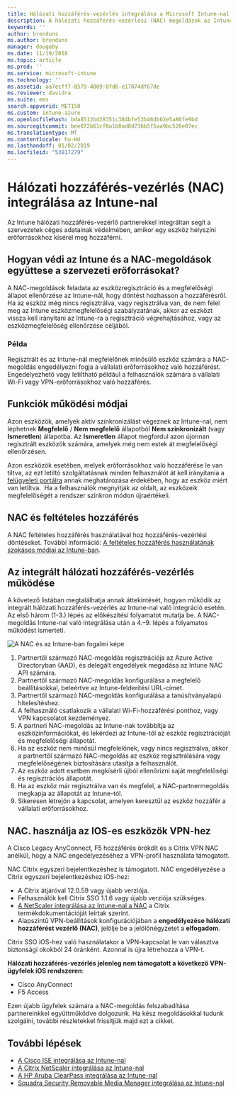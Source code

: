 ```yaml
---
title: Hálózati hozzáférés-vezérlés integrálása a Microsoft Intune-nal – Azure | Microsoft Docs
description: A hálózati hozzáférés-vezérlési (NAC) megoldások az Intune-beli eszközök regisztrációját és megfelelőségét ellenőrzik. A NAC bizonyos működési módokat tartalmaz, és feltételes hozzáféréssel működik. Tekintse meg az előkészítés lépéseit, valamint a partneri megoldásokat.
keywords: ''
author: brenduns
ms.author: brenduns
manager: dougeby
ms.date: 11/19/2018
ms.topic: article
ms.prod: ''
ms.service: microsoft-intune
ms.technology: ''
ms.assetid: aa7ecff7-8579-4009-8fd6-e17074df67de
ms.reviewer: davidra
ms.suite: ems
search.appverid: MET150
ms.custom: intune-azure
ms.openlocfilehash: bda8512bd28351c384bfe53b46db62e5a86fe9bd
ms.sourcegitcommit: bee072b61cf8a1b8ad8d736b5f5aa9bc526e07ec
ms.translationtype: MT
ms.contentlocale: hu-HU
ms.lasthandoff: 01/02/2019
ms.locfileid: "53817279"
---
```

# <a name="network-access-control-nac-integration-with-intune"></a>Hálózati hozzáférés-vezérlés (NAC) integrálása az Intune-nal

Az Intune hálózati hozzáférés-vezérlő partnerekkel integráltan segít a szervezetek céges adatainak védelmében, amikor egy eszköz helyszíni erőforrásokhoz kísérel meg hozzáférni.

## <a name="how-do-intune-and-nac-solutions-help-protect-your-organization-resources"></a>Hogyan védi az Intune és a NAC-megoldások együttese a szervezeti erőforrásokat?

A NAC-megoldások feladata az eszközregisztráció és a megfelelőségi állapot ellenőrzése az Intune-nál, hogy döntést hozhasson a hozzáférésről. Ha az eszköz még nincs regisztrálva, vagy regisztrálva van, de nem felel meg az Intune eszközmegfelelőségi szabályzatának, akkor az eszközt vissza kell irányítani az Intune-ra a regisztráció végrehajtásához, vagy az eszközmegfelelőség ellenőrzése céljából.

### <a name="example"></a>Példa

Regisztrált és az Intune-nál megfelelőnek minősülő eszköz számára a NAC-megoldás engedélyezni fogja a vállalati erőforrásokhoz való hozzáférést. Engedélyezhető vagy letiltható például a felhasználók számára a vállalati Wi-Fi vagy VPN-erőforrásokhoz való hozzáférés.

## <a name="feature-behaviors"></a>Funkciók működési módjai

Azon eszközök, amelyek aktív szinkronizálást végeznek az Intune-nal, nem léphetnek **Megfelelő** / **Nem megfelelő** állapotból **Nem szinkronizált** (vagy **Ismeretlen**) állapotba. Az **Ismeretlen** állapot megfordul azon újonnan regisztrált eszközök számára, amelyek még nem estek át megfelelőségi ellenőrzésen.

Azon eszközök esetében, melyek erőforrásokhoz való hozzáférése le van tiltva, az ezt letiltó szolgáltatásnak minden felhasználót át kell irányítania a [felügyeleti portálra](https://portal.manage.microsoft.com) annak meghatározása érdekében, hogy az eszköz miért van letiltva.  Ha a felhasználók megnyitják az oldalt, az eszközeik megfelelőségét a rendszer szinkron módon újraértékeli.

## <a name="nac-and-conditional-access"></a>NAC és feltételes hozzáférés

A NAC feltételes hozzáférés használatával hoz hozzáférés-vezérlési döntéseket. További információ: [A feltételes hozzáférés használatának szokásos módjai az Intune-ban](conditional-access-intune-common-ways-use.md).

## <a name="how-the-nac-integration-works"></a>Az integrált hálózati hozzáférés-vezérlés működése

A követező listában megtalálhatja annak áttekintését, hogyan működik az integrált hálózati hozzáférés-vezérlés az Intune-nal való integráció esetén. Az első három (1-3.) lépés az előkészítési folyamatot mutatja be. A NAC-megoldás Intune-nal való integrálása után a 4.–9. lépés a folyamatos működést ismerteti.

![A NAC és az Intune-ban fogalmi képe](./media/ca-intune-common-ways-2.png)

1. Partnertől származó NAC-megoldás regisztrációja az Azure Active Directoryban (AAD), és delegált engedélyek megadása az Intune NAC API számára.
2. Partnertől származó NAC-megoldás konfigurálása a megfelelő beállításokkal, beleértve az Intune-felderítési URL-címet.
3. Partnertől származó NAC-megoldás konfigurálása a tanúsítványalapú hitelesítéshez.
4. A felhasználó csatlakozik a vállalati Wi-Fi-hozzáférési ponthoz, vagy VPN kapcsolatot kezdeményez.
5. A partneri NAC-megoldás az Intune-nak továbbítja az eszközinformációkat, és lekérdezi az Intune-tól az eszköz regisztrációját és megfelelőségi állapotát.
6. Ha az eszköz nem minősül megfelelőnek, vagy nincs regisztrálva, akkor a partnertől származó NAC-megoldás az eszköz regisztrálására vagy megfelelőségének biztosítására utasítja a felhasználót.
7. Az eszköz adott esetben megkísérli újból ellenőrizni saját megfelelőségi és regisztrációs állapotát.
8. Ha az eszköz már regisztrálva van és megfelel, a NAC-partnermegoldás megkapja az állapotát az Intune-tól.
9. Sikeresen létrejön a kapcsolat, amelyen keresztül az eszköz hozzáfér a vállalati erőforrásokhoz.

## <a name="use-nac-for-vpn-on-your-ios-devices"></a>NAC. használja az IOS-es eszközök VPN-hez  
A Cisco Legacy AnyConnect, F5 hozzáférés örökölt és a Citrix VPN NAC anélkül, hogy a NAC engedélyezéséhez a VPN-profil használata támogatott.

NAC Citrix egyszeri bejelentkezéshez is támogatott. NAC engedélyezése a Citrix egyszeri bejelentkezéshez iOS-hez:
- A Citrix átjáróval 12.0.59 vagy újabb verziója.  
- Felhasználók kell Citrix SSO 1.1.6 vagy újabb verziója szükséges.
- [A NetScaler integrálása az Intune-nal a NAC](https://docs.citrix.com/en-us/netscaler-gateway/12/microsoft-intune-integration/configuring-network-access-control-device-check-for-netscaler-gateway-virtual-server-for-single-factor-authentication-deployment.html) a Citrix termékdokumentációját leírtak szerint.
- Alapszintű VPN-beállítások konfigurációjában a **engedélyezése hálózati hozzáférést vezérlő (NAC)**, jelölje be a jelölőnégyzetet a **elfogadom**.

Citrix SSO iOS-hez való használatakor a VPN-kapcsolat le van választva biztonsági okokból 24 óránként. Azonnal is újra létrehozza a VPN-t.


**Hálózati hozzáférés-vezérlés jelenleg nem támogatott a következő VPN-ügyfelek iOS rendszeren**:
-   Cisco AnyConnect
-   F5 Access

Ezen újabb ügyfelek számára a NAC-megoldás felszabadítása partnereinkkel együttműködve dolgozunk. Ha kész megoldásokkal tudunk szolgálni, további részletekkel frissítjük majd ezt a cikket. 


## <a name="next-steps"></a>További lépések

- [A Cisco ISE integrálása az Intune-nal](http://www.cisco.com/c/en/us/td/docs/security/ise/2-1/admin_guide/b_ise_admin_guide_21/b_ise_admin_guide_20_chapter_01000.html)
- [A Citrix NetScaler integrálása az Intune-nal](http://docs.citrix.com/en-us/netscaler-gateway/12/microsoft-intune-integration/configuring-network-access-control-device-check-for-netscaler-gateway-virtual-server-for-single-factor-authentication-deployment.html)
- [A HP Aruba ClearPass integrálása az Intune-nal](https://support.arubanetworks.com/Documentation/tabid/77/DMXModule/512/Command/Core_Download/Default.aspx?EntryId=31271)
- [Squadra Security Removable Media Manager integrálása az Intune-nal](http://www.squadratechnologies.com/StaticContent/ProductDownload/secRMM/9.9.0.0/secRMMIntuneAccessControlSetupGuide.pdf)
